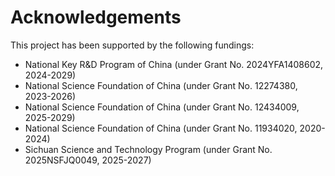 # Acknowledgements

This project has been supported by the following fundings:

* National Key R&D Program of China (under Grant No. 2024YFA1408602, 2024-2029)
* National Science Foundation of China (under Grant No. 12274380, 2023-2026)
* National Science Foundation of China (under Grant No. 12434009, 2025-2029)
* National Science Foundation of China (under Grant No. 11934020, 2020-2024)
* Sichuan Science and Technology Program (under Grant No. 2025NSFJQ0049, 2025-2027)

